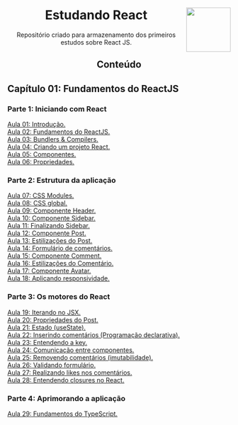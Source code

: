 <div align="center">
<a href="https://github.com/monicaquintal" target="_blank"><img align="right" height="100" src="https://cdn.jsdelivr.net/gh/devicons/devicon/icons/react/react-original.svg" /></a>
<h1>Estudando React</h1>
<p>Repositório criado para armazenamento dos primeiros estudos sobre React JS.</p>
</div>

<div align="center">
<h2>Conteúdo</h2>
</div>

<div id="conteudo" align="justify">

## Capítulo 01: Fundamentos do ReactJS

### Parte 1: Iniciando com React

<a href="./aulas/2023/aula01.md">Aula 01: Introdução.</a><br>
<a href="./aulas/2023/aula02.md">Aula 02: Fundamentos do ReactJS.</a><br>
<a href="./aulas/2023/aula03.md">Aula 03: Bundlers & Compilers.</a><br>
<a href="./aulas/2023/aula04.md">Aula 04: Criando um projeto React.</a><br>
<a href="./aulas/2023/aula05.md">Aula 05: Componentes.</a><br>
<a href="./aulas/2023/aula06.md">Aula 06: Propriedades.</a><br>

### Parte 2: Estrutura da aplicação

<a href="./aulas/2023/aula07.md">Aula 07: CSS Modules.</a><br>
<a href="./aulas/2023/aula08.md">Aula 08: CSS global.</a><br>
<a href="./aulas/2023/aula09.md">Aula 09: Componente Header.</a><br>
<a href="./aulas/2023/aula10.md">Aula 10: Componente Sidebar.</a><br>
<a href="./aulas/2023/aula11.md">Aula 11: Finalizando Sidebar.</a><br>
<a href="./aulas/2023/aula12.md">Aula 12: Componente Post.</a><br>
<a href="./aulas/2023/aula13.md">Aula 13: Estilizações do Post.</a><br>
<a href="./aulas/2023/aula14.md">Aula 14: Formulário de comentários.</a><br>
<a href="./aulas/2023/aula15.md">Aula 15: Componente Comment.</a><br>
<a href="./aulas/2023/aula16.md">Aula 16: Estilizações do Comentário.</a><br>
<a href="./aulas/2023/aula17.md">Aula 17: Componente Avatar.</a><br>
<a href="./aulas/2023/aula18.md">Aula 18: Aplicando responsividade.</a><br>

### Parte 3: Os motores do React

<a href="./aulas/2023/aula19.md">Aula 19: Iterando no JSX.</a><br>
<a href="./aulas/2023/aula20.md">Aula 20: Propriedades do Post.</a><br>
<a href="./aulas/2023/aula21.md">Aula 21: Estado (useState).</a><br>
<a href="./aulas/2023/aula22.md">Aula 22: Inserindo comentários (Programação declarativa).</a><br>
<a href="./aulas/2023/aula23.md">Aula 23: Entendendo a key.</a><br>
<a href="./aulas/2023/aula24.md">Aula 24: Comunicação entre componentes.</a><br>
<a href="./aulas/2023/aula25.md">Aula 25: Removendo comentários (imutabilidade).</a><br>
<a href="./aulas/2023/aula26.md">Aula 26: Validando formulário.</a><br>
<a href="./aulas/2023/aula27.md">Aula 27: Realizando likes nos comentários.</a><br>
<a href="./aulas/2023/aula28.md">Aula 28: Entendendo closures no React.</a><br>

### Parte 4: Aprimorando a aplicação

<a href="./aulas/2023/aula29.md">Aula 29: Fundamentos do TypeScript.</a><br>